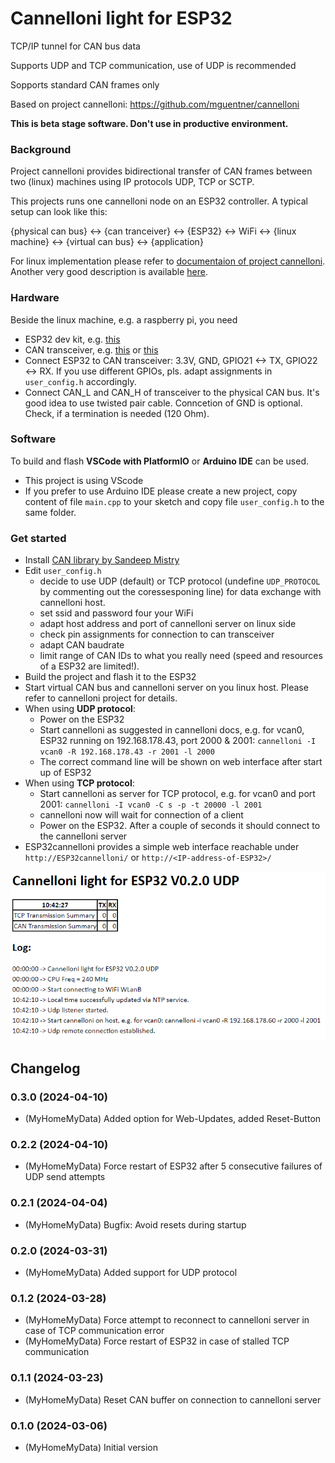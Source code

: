 # Cannelloni light for ESP32
TCP/IP tunnel for CAN bus data

Supports UDP and TCP communication, use of UDP is recommended

Sopports standard CAN frames only

Based on project cannelloni: https://github.com/mguentner/cannelloni 

**This is beta stage software. Don't use in productive environment.**

### Background
Project cannelloni provides bidirectional transfer of CAN frames between two (linux) machines using IP protocols UDP, TCP or SCTP.

This projects runs one cannelloni node on an ESP32 controller. A typical setup can look like this:

{physical can bus} <-> {can tranceiver} <-> {ESP32} <-> WiFi <-> {linux machine} <-> {virtual can bus} <-> {application}

For linux implementation please refer to [documentaion of project cannelloni](https://github.com/mguentner/cannelloni). Another very good description is available [here](https://crycode.de/socketcan-ueber-ethernet-mit-cannelloni).

### Hardware
Beside the linux machine, e.g. a raspberry pi, you need
* ESP32 dev kit, e.g. [this](https://amzn.eu/d/9v9HkSA)
* CAN transceiver, e.g. [this](https://amzn.eu/d/dyoJX4t) or [this](https://amzn.eu/d/5HjQusO)
* Connect ESP32 to CAN transceiver: 3.3V, GND, GPIO21 <-> TX, GPIO22 <-> RX. If you use different GPIOs, pls. adapt assignments in `user_config.h` accordingly.
* Connect CAN_L and CAN_H of transceiver to the physical CAN bus. It's good idea to use twisted pair cable. Conncetion of GND is optional. Check, if a termination is needed (120 Ohm).

### Software
To build and flash **VSCode with PlatformIO** or **Arduino IDE** can be used.
* This project is using VScode
* If you prefer to use Arduino IDE please create a new project, copy content of file `main.cpp` to your sketch and copy file `user_config.h` to the same folder.

### Get started
* Install [CAN library by Sandeep Mistry](https://github.com/sandeepmistry/arduino-CAN/blob/master/README.md)
* Edit `user_config.h`
    * decide to use UDP (default) or TCP protocol (undefine `UDP_PROTOCOL` by commenting out the coressesponing line) for data exchange with cannelloni host.
    * set ssid and password four your WiFi
    * adapt host address and port of cannelloni server on linux side
    * check pin assignments for connection to can transceiver
    * adapt CAN baudrate
    * limit range of CAN IDs to what you really need (speed and resources of a ESP32 are limited!). 
* Build the project and flash it to the ESP32
* Start virtual CAN bus and cannelloni server on you linux host. Please refer to cannelloni project for details.
* When using **UDP protocol**:
    * Power on the ESP32
    * Start cannelloni as suggested in cannelloni docs, e.g. for vcan0, ESP32 running on 192.168.178.43, port 2000 & 2001: `cannelloni -I vcan0 -R 192.168.178.43 -r 2001 -l 2000`
    * The correct command line will be shown on web interface after start up of ESP32
* When using **TCP protocol**:
    * Start cannelloni as server for TCP protocol, e.g. for vcan0 and port 2001: `cannelloni -I vcan0 -C s -p -t 20000 -l 2001`
    * cannelloni now will wait for connection of a client
    * Power on the ESP32. After a couple of seconds it should connect to the cannelloni server
* ESP32cannelloni provides a simple web interface reachable under `http://ESP32cannelloni/` or `http://<IP-address-of-ESP32>/`

![web interface](image.png)

## Changelog
<!--
    Placeholder for the next version (at the beginning of the line):
    ### **WORK IN PROGRESS**
-->

### 0.3.0 (2024-04-10)
* (MyHomeMyData) Added option for Web-Updates, added Reset-Button

### 0.2.2 (2024-04-10)
* (MyHomeMyData) Force restart of ESP32 after 5 consecutive failures of UDP send attempts

### 0.2.1 (2024-04-04)
* (MyHomeMyData) Bugfix: Avoid resets during startup

### 0.2.0 (2024-03-31)
* (MyHomeMyData) Added support for UDP protocol

### 0.1.2 (2024-03-28)
* (MyHomeMyData) Force attempt to reconnect to cannelloni server in case of TCP communication error
* (MyHomeMyData) Force restart of ESP32 in case of stalled TCP communication

### 0.1.1 (2024-03-23)
* (MyHomeMyData) Reset CAN buffer on connection to cannelloni server

### 0.1.0 (2024-03-06)
* (MyHomeMyData) Initial version
